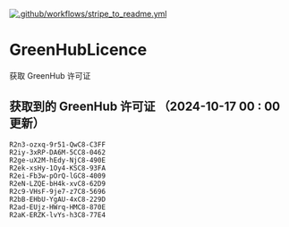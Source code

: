 [![.github/workflows/stripe_to_readme.yml](https://github.com/zjx-kimi/GreenHubLicence/actions/workflows/stripe_to_readme.yml/badge.svg)](https://github.com/zjx-kimi/GreenHubLicence/actions/workflows/stripe_to_readme.yml)
# GreenHubLicence
获取 GreenHub 许可证
## 获取到的 GreenHub 许可证 （2024-10-17 00 : 00 更新）
```
R2n3-ozxq-9r51-QwC8-C3FF
R2iy-3xRP-DA6M-5CC8-0462
R2ge-uX2M-hEdy-NjC8-490E
R2ek-xsHy-1Oy4-KSC8-93FA
R2ei-Fb3w-pOrQ-lGC8-4009
R2eN-LZQE-bH4k-xvC8-62D9
R2c9-VHsF-9je7-z7C8-5696
R2bB-EHbU-YgAU-4xC8-229D
R2ad-EUjz-HWrq-HMC8-870E
R2aK-ERZK-lvYs-h3C8-77E4
```
